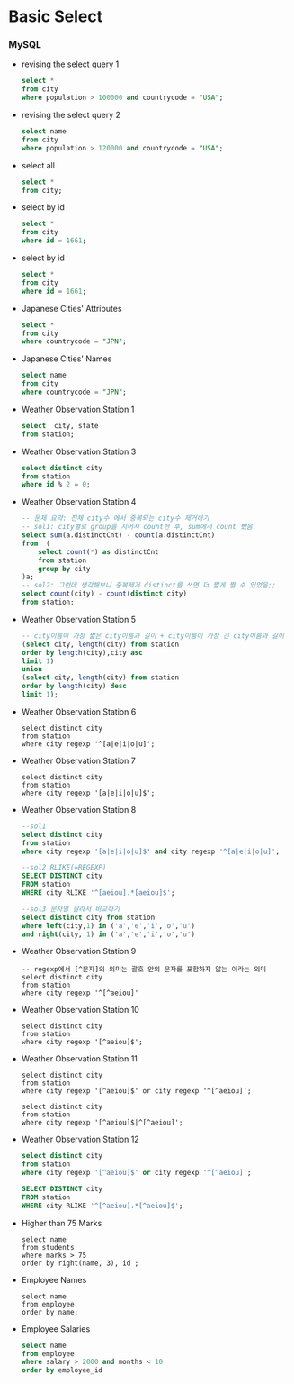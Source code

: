 # Basic Select 

### MySQL

* revising the select query 1

  ```sql
  select *
  from city
  where population > 100000 and countrycode = "USA";
  ```

* revising the select query 2

  ```sql
  select name
  from city
  where population > 120000 and countrycode = "USA";
  ```

* select all

  ```sql
  select *
  from city;
  ```

* select by id

  ```sql
  select *
  from city
  where id = 1661;
  ```

* select by id

  ```sql
  select *
  from city
  where id = 1661;
  ```

* Japanese Cities' Attributes

  ```sql
  select *
  from city
  where countrycode = "JPN";
  ```

* Japanese Cities' Names

  ```sql
  select name
  from city
  where countrycode = "JPN";
  ```

* Weather Observation Station 1

  ```sql
  select  city, state
  from station;
  ```

* Weather Observation Station 3

  ```sql
  select distinct city
  from station
  where id % 2 = 0;
  ```

* Weather Observation Station 4

  ```sql
  -- 문제 요약: 전체 city수 에서 중복되는 city수 제거하기
  -- sol1: city별로 group을 지어서 count한 후, sum에서 count 뺐음.
  select sum(a.distinctCnt) - count(a.distinctCnt)
  from  (
      select count(*) as distinctCnt
      from station
      group by city
  )a;
  -- sol2: 그런데 생각해보니 중복제거 distinct를 쓰면 더 짧게 짤 수 있었음;;
  select count(city) - count(distinct city)
  from station;
  ```

* Weather Observation Station 5

  ```sql
  -- city이름이 가장 짧은 city이름과 길이 + city이름이 가장 긴 city이름과 길이
  (select city, length(city) from station
  order by length(city),city asc
  limit 1)
  union
  (select city, length(city) from station
  order by length(city) desc
  limit 1);
  ```

* Weather Observation Station 6

  ```
  select distinct city 
  from station
  where city regexp '^[a|e|i|o|u]';
  ```

* Weather Observation Station 7

  ```
  select distinct city 
  from station
  where city regexp '[a|e|i|o|u]$';
  ```

* Weather Observation Station 8

  ```sql
  --sol1
  select distinct city 
  from station
  where city regexp '[a|e|i|o|u]$' and city regexp '^[a|e|i|o|u]';
  
  --sol2 RLIKE(=REGEXP)
  SELECT DISTINCT city 
  FROM station 
  WHERE city RLIKE '^[aeiou].*[aeiou]$'; 
  
  --sol3 문자열 잘라서 비교하기 
  select distinct city from station 
  where left(city,1) in ('a','e','i','o','u') 
  and right(city, 1) in ('a','e','i','o','u')
  ```

* Weather Observation Station 9

  ```
  -- regexp에서 [^문자]의 의미는 괄호 안의 문자를 포함하지 않는 이라는 의미
  select distinct city 
  from station
  where city regexp '^[^aeiou]'
  ```

* Weather Observation Station 10

  ```
  select distinct city 
  from station
  where city regexp '[^aeiou]$';
  ```

* Weather Observation Station 11

  ```
  select distinct city 
  from station
  where city regexp '[^aeiou]$' or city regexp '^[^aeiou]';
  
  select distinct city 
  from station
  where city regexp '[^aeiou]$|^[^aeiou]';
  ```

* Weather Observation Station 12

  ```sql
  select distinct city 
  from station
  where city regexp '[^aeiou]$' or city regexp '^[^aeiou]';
  
  SELECT DISTINCT city 
  FROM station 
  WHERE city RLIKE '^[^aeiou].*[^aeiou]$'; 
  ```

* Higher than 75 Marks

  ```
  select name
  from students
  where marks > 75
  order by right(name, 3), id ;
  ```

* Employee Names

  ```
  select name
  from employee
  order by name;
  ```

* Employee Salaries

  ```sql
  select name
  from employee
  where salary > 2000 and months < 10
  order by employee_id
  ```

  